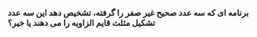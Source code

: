 ### برنامه ای که سه عدد صحیح غیر صفر را گرفته، تشخیص دهد این سه عدد تشکیل مثلث قایم الزاویه را می دهند یا خیر؟